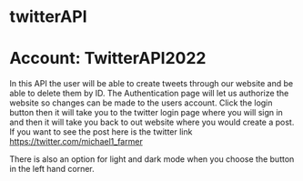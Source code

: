 # twitterAPI
# Account: TwitterAPI2022


In this API the user will be able to create tweets through our website and be able to delete them by ID. The Authentication page will let us authorize the website so changes can be made to the users account. Click the login button then it will take you to the twitter login page where you will sign in and then it will take you back to out website where you would create a post. If you want to see the post here is the twitter link https://twitter.com/michael1_farmer

There is also an option for light and dark mode when you choose the button in the left hand corner.
